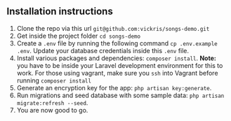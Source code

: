 ## Installation instructions
1. Clone the repo via this url `git@github.com:vickris/songs-demo.git`
2. Get inside the project folder `cd songs-demo`
3. Create a `.env` file by running the following command `cp .env.example .env`. Update your database credentials inside this `.env` file.
4. Install various packages and dependencies: `composer install`. **Note:** you have to be inside your Laravel development environment for this to work. For those using vagrant, make sure you `ssh` into Vagrant before running `composer install`
5. Generate an encryption key for the app: `php artisan key:generate`.
6. Run migrations and seed database with some sample data: `php artisan migrate:refresh --seed`.
6. You are now good to go.
